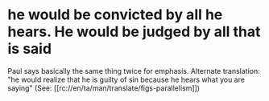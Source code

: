 # he would be convicted by all he hears. He would be judged by all that is said

Paul says basically the same thing twice for emphasis. Alternate translation: "he would realize that he is guilty of sin because he hears what you are saying" (See: [[rc://en/ta/man/translate/figs-parallelism]])

